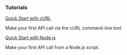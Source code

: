 <DiscoverBlock slots="heading, link, text"/>

### Tutorials

[Quick Start with cURL](quick-start-curl/)

Make your first API call via the cURL command-line tool.

<DiscoverBlock slots="link, text"/>

[Quick Start with Node.js](quick-start-nodejs/)

Make your first API call from a Node.js script.
